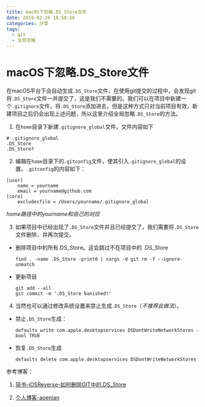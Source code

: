 ```yaml
---
title: macOS下忽略.DS_Store文件
date: 2019-02-26 18:58:56
categories: 分享
tags:
  - git
  - 全局忽略
---
```

# macOS下忽略.DS_Store文件
在macOS平台下会自动生成`.DS_Store`文件，在使用git提交的过程中，会发现git将`.DS_Store`文件一并提交了，这是我们不需要的。我们可以在项目中新建一个`.gitignore`文件，将`.DS_Store`添加进去，但是这种方式只对当前项目有效，新建项目之后仍会出现上述问题，所以这里介绍全局忽略`.DS_Store`的方法。
1. 在`home`目录下新建`.gitignore_global`文件，文件内容如下
```
# .gitignore_global
.DS_Store
.DS_Store?
```
2. 编辑在`home`目录下的`.gitconfig`文件，使其引入`.gitignore_global`的设置。`.gitconfig`的内容如下：
```
[user]
	name = yourname
	email = yourname@github.com
[core]
	excludesfile = /Users/yourname/.gitignore_global
```
*home路径中的yourname和自己的对应*

3. 如果项目中已经出现了`.DS_Store`文件并且已经提交了，我们需要将`.DS_Store`文件删除，并再次提交。
+ 删除项目中的所有.DS_Store。这会跳过不在项目中的 .DS_Store
    ```
    find . -name .DS_Store -print0 | xargs -0 git rm -f --ignore-unmatch
    ```
+ 更新项目
    ```
    git add --all
    git commit -m '.DS_Store banished!'
    ```
4. 当然也可以通过修改系统设置来禁止生成`.DS_Store`（*不推荐此做法*）。
+ 禁止`.DS_Store`生成：
    ```
    defaults write com.apple.desktopservices DSDontWriteNetworkStores -bool TRUE
    ```
+ 恢复`.DS_Store`生成
    ```
    defaults delete com.apple.desktopservices DSDontWriteNetworkStores
    ```
参考博客：

1. [简书-iOSReverse-如何删除GIT中的.DS_Store](https://www.jianshu.com/p/fdaa8be7f6c3)

2. [个人博客-aoenian](https://aoenian.github.io/2018/12/19/git-ignore-config/)
